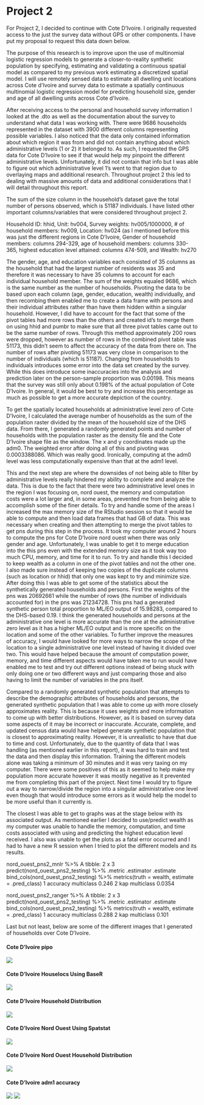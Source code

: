 # Project 2

For Project 2, I decided to continue with Cote D’Ivoire. I originally requested access to the just the survey data without GPS or other components. I have put my proposal to request this data down below. 

The purpose of this research is to improve upon the use of multinomial logistic regression models to generate a closer-to-reality synthetic population by specifying, estimating and validating
a continuous spatial model as compared to my previous work estimating a discretized spatial model. I will use remotely sensed data to estimate all dwelling unit locations
across Cote d'Ivoire and survey data to estimate a spatially continuous multinomial logistic regression model for predicting household size, gender and age of all dwelling units across Cote d'Ivoire.

After receiving access to the personal and household survey information I looked at the .dto as well as the documentation about the survey to understand what data I was working with. There were 9686 households represented in the dataset with 3900 different columns representing possible variables. I also noticed that the data only contained information about which region it was from and did not contain anything about which administrative levels (1 or 2) it belonged to. As such, I requested the GPS data for Cote D’Ivoire to see if that would help my pinpoint the different administrative levels. Unfortunately, it did not contain that info but I was able to figure out which administrative level 1’s went to that region due to overlaying maps and additional research. Throughout project 2 this led to dealing with massive amounts of data and additional considerations that I will detail throughout this report. 

The sum of the size column in the household’s dataset gave the total number of persons observed, which is 51187 individuals. I have listed other important columns/variables that were considered throughout project 2.

Household ID: hhid, Unit: hv004, Survey weights: hv005/1000000, # of household members: hv009, Location: hv024 (as I mentioned before this was just the different regions in Cote D’Ivoire, Gender of household members: columns 294-329, age of household members: columns 330-365, highest education level attained: columns 474-509, and Wealth: hv270

The gender, age, and education variables each consisted of 35 columns as the household that had the largest number of residents was 35 and therefore it was necessary to have 35 columns to account for each individual household member. The sum of the weights equaled 9686, which is the same number as the number of households. Pivoting the data to be based upon each column (age, gender, education, wealth) individually, and then recombing them enabled me to create a data frame with persons and their individual attributes rather than have them hidden within a singular household. However, I did have to account for the fact that some of the pivot tables had more rows than the others and created id’s to merge them on using hhid and pumbr to make sure that all three pivot tables came out to be the same number of rows. Through this method approximately 200 rows were dropped, however as number of rows in the combined pivot table was 51173, this didn’t seem to affect the accuracy of the data from there on. The number of rows after pivoting 51173 was very close in comparison to the number of individuals (which is 51187). Changing from households to individuals introduces some error into the data set created by the survey. While this does introduce some inaccuracies into the analysis and prediction later on the person-sample proportion was 0.00198. This means that the survey was still only about 0.198% of the actual population of Cote D’Ivoire. In general, it would be best to try and increase this percentage as much as possible to get a more accurate depiction of the country.  

To get the spatially located households at administrative level zero of Cote D’Ivoire, I calculated the average number of households as the sum of the population raster divided by the mean of the household size of the DHS data. From there, I generated a randomly generated points and number of households with the population raster as the density file and the Cote D’Ivoire shape file as the window. The x and y coordinates made up the adm0. The weighted error after doing all of this and pivoting was 0.0003388086. Which was really good. Ironically, computing at the adm0 level was less computationally expensive than that at the adm1 level.

This and the next step are where the downsides of not being able to filter by administrative levels really hindered my ability to complete and analyze the data. This is due to the fact that there were two administrative level ones in the region I was focusing on, nord ouest, the memory and computation costs were a lot larger and, in some areas, prevented me from being able to accomplish some of the finer details. To try and handle some of the areas I increased the max memory size of the RStudio session so that it would be able to compute and then load data frames that had GB of data. This was necessary when creating and then attempting to merge the pivot tables to get pns during this step in the process. It took my computer around 2 hours to compute the pns for Cote D’Ivoire nord ouest when there was only gender and age. Unfortunately, I was unable to get it to merge education into the this pns even with the extended memory size as it took way too much CPU, memory, and time for it to run. To try and handle this I decided to keep wealth as a column in one of the pivot tables and not the other one. I also made sure instead of keeping two copies of the duplicate columns (such as location or hhid) that only one was kept to try and minimize size. After doing this I was able to get some of the statistics about the synthetically generated households and persons. First the weights of the pns was 20692661 while the number of rows (the number of individuals accounted for) in the pns was 21234728. This pns had a generated synthetic person total proportion to ML/EO output of 15.98283, compared to the DHS-based 0.19. I think the generated households and persons at the administrative one level is more accurate than the one at the administrative zero level as it has a higher ML/EO output and is more specific on the location and some of the other variables. To further improve the measures of accuracy, I would have looked for more ways to narrow the scope of the location to a single administrative one level instead of having it divided over two. This would have helped because the amount of computation power, memory, and time different aspects would have taken me to run would have enabled me to test and try out different options instead of being stuck with only doing one or two different ways and just comparing those and also having to limit the number of variables in the pns itself.

Compared to a randomly generated synthetic population that attempts to describe the demographic attributes of households and persons, the generated synthetic population that I was able to come up with more closely approximates reality. This is because it uses weights and more information to come up with better distributions. However, as it is based on survey data some aspects of it may be incorrect or inaccurate. Accurate, complete, and updated census data would have helped generate synthetic population that is closest to approximating reality. However, it is unrealistic to have that due to time and cost. Unfortunately, due to the quantity of data that I was handling (as mentioned earlier in this report), it was hard to train and test the data and then display this information. Training the different models alone was taking a minimum of 30 minutes and it was very taxing on my computer. There were some positives of this as it seemed to help make my population more accurate however it was mostly negative as it prevented me from completing this part of the project. Next time I would try to figure out a way to narrow/divide the region into a singular administrative one level even though that would introduce some errors as it would help the model to be more useful than it currently is. 

The closest I was able to get to graphs was at the stage below with its associated output. As mentioned earlier I decided to use/predict wealth as my computer was unable to handle the memory, computation, and time costs associated with using and predicting the highest education level received. I also was unable to get the plots as a fatal error occurred and I had to have a new R session when I tried to plot the different models and its results.

nord_ouest_pns2_mnlr %>%                                                    A tibble: 2 x 3
  predict(nord_ouest_pns2_testing) %>%                                      .metric  .estimator .estimate
  bind_cols(nord_ouest_pns2_testing) %>%                                    <chr>    <chr>          <dbl>
  metrics(truth = wealth, estimate = .pred_class)                             1 accuracy multiclass    0.246 
                                                                              2 kap      multiclass    0.0354

nord_ouest_pns2_ranger %>%                                                  A tibble: 2 x 3
  predict(nord_ouest_pns2_testing) %>%                                      .metric  .estimator .estimate
  bind_cols(nord_ouest_pns2_testing) %>%                                    <chr>    <chr>          <dbl>
  metrics(truth = wealth, estimate = .pred_class)                           1 accuracy multiclass     0.288
                                                                            2 kap      multiclass     0.101

Last but not least, below are some of the different images that I generated of households over Cote D’Ivoire.

#### Cote D’Ivoire pipo
![](https://kelannen.github.io/Agent_Based_Modeling/Project_2/cd_pipo.png)

#### Cote D’Ivoire Houselocs Using BaseR
![](https://kelannen.github.io/Agent_Based_Modeling/Project_2/houselocs_cd_no_using_baseR.png)

#### Cote D’Ivoire Household Distribution
![](https://kelannen.github.io/Agent_Based_Modeling/Project_2/cote_divoire_household_distribution.png)

#### Cote D’Ivoire Nord Ouest Using Spatstat
![](https://kelannen.github.io/Agent_Based_Modeling/Project_2/using_spatstat_nord_ouest_houses.png)

#### Cote D’Ivoire Nord Ouest Household Distribution
![](https://kelannen.github.io/Agent_Based_Modeling/Project_2/cote_diboire_nord_ouest_household_distribution.png)

#### Cote D’Ivoire adm1 accuracy
![](https://kelannen.github.io/Agent_Based_Modeling/Project_2/cd_no_adm1_error1.png)
![](https://kelannen.github.io/Agent_Based_Modeling/Project_2/cd_no_error2.png)
